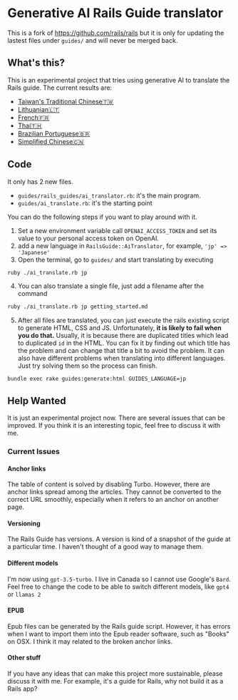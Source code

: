 # Generative AI Rails Guide translator

This is a fork of https://github.com/rails/rails but it is only for updating the lastest files under `guides/` and will never be merged back.

## What's this?

This is an experimental project that tries using generative AI to translate the Rails guide. The current results are:

* [Taiwan's Traditional Chinese🇹🇼](https://ai.rails-guide.com/zh-TW)
* [Lithuanian🇱🇹](https://ai.rails-guide.com/zh-TW)
* [French🇫🇷](https://ai.rails-guide.com/fr)
* [Thai🇹🇭](https://ai.rails-guide.com/th)
* [Brazilian Portuguese🇧🇷](https://ai.rails-guide.com/pt-BR)
* [Simplified Chinese🇨🇳](https://ai.rails-guide.com/zh-CN)

## Code

It only has 2 new files.
- `guides/rails_guides/ai_translator.rb`: it's the main program.
- `guides/ai_translate.rb`: it's the starting point

You can do the following steps if you want to play around with it.
1. Set a new environment variable call `OPENAI_ACCESS_TOKEN` and set its value to your personal access token on OpenAI.
2. add a new language in `RailsGuide::AiTranslator`, for example, `'jp' => 'Japanese'`
3. Open the terminal, go to `guides/` and start translating by executing
```bash
ruby ./ai_translate.rb jp
```
4. You can also translate a single file, just add a filename after the command
```bash
ruby ./ai_translate.rb jp getting_started.md
```
5. After all files are translated, you can just execute the rails existing script to generate HTML, CSS and JS. Unfortunately, **it is likely to fail when you do that.** Usually, it is because there are duplicated titles which lead to duplicated `id` in the HTML. You can fix it by finding out which title has the problem and can change that title a bit to avoid the problem. It can also have different problems when translating into different languages. Just try solving them so the process can finish.
```
bundle exec rake guides:generate:html GUIDES_LANGUAGE=jp
```

## Help Wanted
It is just an experimental project now. There are several issues that can be improved. If you think it is an interesting topic, feel free to discuss it with me.

### Current Issues
#### Anchor links
The table of content is solved by disabling Turbo. However, there are anchor links spread among the articles. They cannot be converted to the correct URL smoothly, especially when it refers to an anchor on another page.

#### Versioning
The Rails Guide has versions. A version is kind of a snapshot of the guide at a particular time. I haven't thought of a good way to manage them.

#### Different models
I'm now using `gpt-3.5-turbo`. I live in Canada so I cannot use Google's `Bard`. Feel free to change the code to be able to switch different models, like `gpt4` or `llamas 2`

#### EPUB
Epub files can be generated by the Rails guide script. However, it has errors when I want to import them into the Epub reader software, such as "Books" on OSX. I think it may related to the broken anchor links.

#### Other stuff
If you have any ideas that can make this project more sustainable, please discuss it with me. For example, it's a guide for Rails, why not build it as a Rails app?